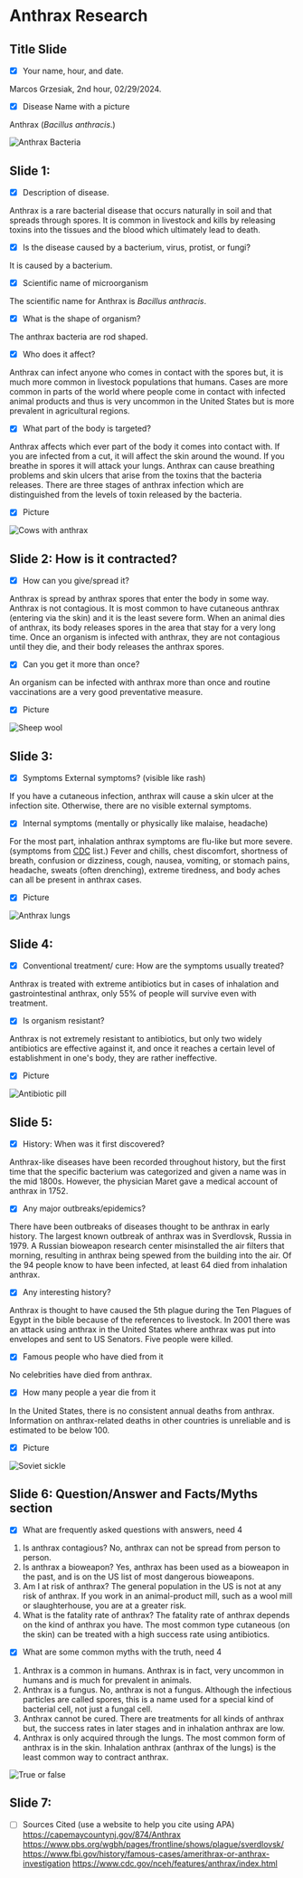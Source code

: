 # Anthrax Research

## Title Slide

- [x] Your name, hour, and date.

Marcos Grzesiak, 2nd hour, 02/29/2024.

- [x] Disease Name with a picture

Anthrax (*Bacillus anthracis*.)

![Anthrax Bacteria](https://www.cdc.gov/nceh/features/anthrax/images/anthrax-2-456px.jpg)

## Slide 1:

- [x] Description of disease.

Anthrax is a rare bacterial disease that occurs naturally in soil and that
spreads through spores. It is common in livestock and kills by releasing toxins
into the tissues and the blood which ultimately lead to death.

- [x] Is the disease caused by a bacterium, virus, protist, or fungi?

It is caused by a bacterium.

- [x] Scientific name of microorganism

The scientific name for Anthrax is *Bacillus anthracis*.

- [x] What is the shape of organism?

The anthrax bacteria are rod shaped.

- [x] Who does it affect?

Anthrax can infect anyone who comes in contact with the spores but, it is much
more common in livestock populations that humans. Cases are more common in parts
of the world where people come in contact with infected animal products and thus
is very uncommon in the United States but is more prevalent in agricultural
regions.

- [x] What part of the body is targeted?

Anthrax affects which ever part of the body it comes into contact with. If you
are infected from a cut, it will affect the skin around the wound. If you
breathe in spores it will attack your lungs. Anthrax can cause breathing
problems and skin ulcers that arise from the toxins that the bacteria releases.
There are three stages of anthrax infection which are distinguished from the
levels of toxin released by the bacteria.

- [x] Picture

![Cows with anthrax](https://www.cdc.gov/anthrax/images/illustrations/anthrax-life-process.jpg)

## Slide 2: How is it contracted?

- [x] How can you give/spread it?

Anthrax is spread by anthrax spores that enter the body in some way. Anthrax is
not contagious. It is most common to have cutaneous anthrax (entering via the
skin) and it is the least severe form. When an animal dies of anthrax, its body
releases spores in the area that stay for a very long time. Once an organism is
infected with anthrax, they are not contagious until they die, and their body
releases the anthrax spores.

- [x] Can you get it more than once?

An organism can be infected with anthrax more than once and routine vaccinations
are a very good preventative measure.

- [x] Picture

![Sheep wool](https://www.cdc.gov/anthrax/images/shearing-sheep.jpg)

## Slide 3:

- [x] Symptoms External symptoms? (visible like rash)

If you have a cutaneous infection, anthrax will cause a skin ulcer at the
infection site. Otherwise, there are no visible external symptoms.

- [x] Internal symptoms (mentally or physically like malaise, headache)

For the most part, inhalation anthrax symptoms are flu-like but more severe.
(symptoms from [CDC](https://www.cdc.gov/anthrax/symptoms/index.html) list.)
Fever and chills, chest discomfort, shortness of breath, confusion or dizziness,
cough, nausea, vomiting, or stomach pains, headache, sweats (often drenching),
extreme tiredness, and body aches can all be present in anthrax cases.

- [x] Picture

![Anthrax lungs](https://www.cdc.gov/anthrax/images/inhalation-anthrax-chest-x-ray.jpg)

## Slide 4:

- [x] Conventional treatment/ cure: How are the symptoms usually treated?

Anthrax is treated with extreme antibiotics but in cases of inhalation and
gastrointestinal anthrax, only 55% of people will survive even with treatment.

- [x] Is organism resistant?

Anthrax is not extremely resistant to antibiotics, but only two widely
antibiotics are effective against it, and once it reaches a certain level of
establishment in one's body, they are rather ineffective.

- [x] Picture

![Antibiotic pill](https://st.depositphotos.com/1018044/1365/i/450/depositphotos_13655816-stock-photo-choose-correct-pills.jpg)

## Slide 5:

- [x] History: When was it first discovered?

Anthrax-like diseases have been recorded throughout history, but the first time
that the specific bacterium was categorized and given a name was in the mid
1800s. However, the physician Maret gave a medical account of anthrax in 1752.

- [x] Any major outbreaks/epidemics?

There have been outbreaks of diseases thought to be anthrax in early history.
The largest known outbreak of anthrax was in Sverdlovsk, Russia in 1979. A
Russian bioweapon research center misinstalled the air filters that morning,
resulting in anthrax being spewed from the building into the air. Of the 94
people know to have been infected, at least 64 died from inhalation anthrax.

- [x] Any interesting history?

Anthrax is thought to have caused the 5th plague during the Ten Plagues of Egypt
in the bible because of the references to livestock. In 2001 there was an attack
using anthrax in the United States where anthrax was put into envelopes and sent
to US Senators. Five people were killed.

- [x] Famous people who have died from it

No celebrities have died from anthrax.

- [x] How many people a year die from it

In the United States, there is no consistent annual deaths from anthrax.
Information on anthrax-related deaths in other countries is unreliable and is
estimated to be below 100.

- [x] Picture

![Soviet sickle](https://www.cdc.gov/anthrax/images/symbol_of_soviet_victory.jpg)

## Slide 6: Question/Answer and Facts/Myths section

- [x] What are frequently asked questions with answers, need 4

1. Is anthrax contagious? No, anthrax can not be spread from person to person.
2. Is anthrax a bioweapon? Yes, anthrax has been used as a bioweapon in the
   past, and is on the US list of most dangerous bioweapons.
3. Am I at risk of anthrax? The general population in the US is not at any risk
   of anthrax. If you work in an animal-product mill, such as a wool mill or
   slaughterhouse, you are at a greater risk.
4. What is the fatality rate of anthrax? The fatality rate of anthrax depends on
   the kind of anthrax you have. The most common type cutaneous (on the skin)
   can be treated with a high success rate using antibiotics.

- [x] What are some common myths with the truth, need 4

1. Anthrax is a common in humans. Anthrax is in fact, very uncommon in humans
   and is much for prevalent in animals.
2. Anthrax is a fungus. No, anthrax is not a fungus. Although the infectious
   particles are called spores, this is a name used for a special kind of
   bacterial cell, not just a fungal cell.
3. Anthrax cannot be cured. There are treatments for all kinds of anthrax but,
   the success rates in later stages and in inhalation anthrax are low.
4. Anthrax is only acquired through the lungs. The most common form of anthrax
   is in the skin. Inhalation anthrax (anthrax of the lungs) is the least common
   way to contract anthrax.

![True or false](https://media.baamboozle.com/uploads/images/88760/1614009036_22205_url.jpeg)

## Slide 7:

- [ ] Sources Cited (use a website to help you cite using APA)
  <https://capemaycountynj.gov/874/Anthrax>
  <https://www.pbs.org/wgbh/pages/frontline/shows/plague/sverdlovsk/>
  <https://www.fbi.gov/history/famous-cases/amerithrax-or-anthrax-investigation>
  <https://www.cdc.gov/nceh/features/anthrax/index.html>
